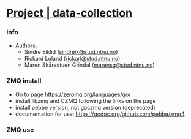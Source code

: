 # [Project | data-collection](https://github.com/sindre0830/Drawing-Recognition/tree/main/Data-collection)

### Info
- Authors:
    - Sindre Eiklid (sindreik@stud.ntnu.no)
    - Rickard Loland (rickarl@stud.ntnu.no)
    - Maren Skårestuen Grindal (marensg@stud.ntnu.no)

### ZMQ install
- Go to page https://zeromq.org/languages/go/
- install libzmq and CZMQ following the links on the page
- install pebbe version, not goczmq version (deprecated)
- documentation for use: https://godoc.org/github.com/pebbe/zmq4

### ZMQ use
